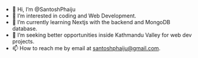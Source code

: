 - 👋 Hi, I’m @SantoshPhaiju
- 👀 I’m interested in coding and Web Development.
- 🌱 I’m currently learning Nextjs with the backend and MongoDB database.
- 💞️ I’m seeking better opportunities inside Kathmandu Valley for web dev projects.
- 📫 How to reach me by email at santoshphaiju@gmail.com.

<!---
SantoshPhaiju/SantoshPhaiju is a ✨ special ✨ repository because its `README.md` (this file) appears on your GitHub profile.
You can click the Preview link to take a look at your changes.
--->
